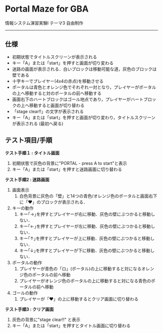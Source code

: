 # Portal Maze for GBA
情報システム演習実験I テーマ3 自由制作

---

## 仕様
- 初期状態でタイトルスクリーンが表示される
- キー「A」または「start」を押すと画面が切り変わる
- 迷路の画面が表示される．白いブロックは移動可能な道，灰色のブロックは壁である
- 十字キーでプレイヤー(4x4の赤点)を移動させる
- ポータルは青色とオレンジ色でそれぞれ一対となり，プレイヤーがポータルの上へ移動すると対のポータルの前へ移動する
- 画面右下のハートブロックはゴール地点であり，プレイヤーがハートブロックの上へ移動すると画面が切り替わる
- 「stage clear!!」の文字が表示される
- キー「A」または「start」を押すと画面が切り変わり，タイトルスクリーンが表示される (最初へ戻る)

## テスト項目/手順
**テスト手順１ : タイトル画面**
1. 初期状態で灰色の背景に"PORTAL - press A to start"と表示
1. キー「A」または「start」を押すと迷路画面に切り替わる

**テスト手順2 : 迷路画面**
1. 画面表示
    1. 白色背景に灰色の「壁」と14つの青色/オレンジ色のポータルと画面右下に「♥」のブロックが表示される．
1. キーの動作
    1. キー｢→｣を押すとプレイヤーが右に移動．灰色の壁にぶつかると移動しない．
    1. キー｢←｣を押すとプレイヤーが左に移動．灰色の壁にぶつかると移動しない．
    1. キー｢↑｣を押すとプレイヤーが上に移動．灰色の壁にぶつかると移動しない．
    1. キー｢↓｣を押すとプレイヤーが下に移動．灰色の壁にぶつかると移動しない．
1. ポータルの動作
    1. プレイヤーが青色の「ロ」(ポータル)の上に移動すると対になるオレンジ色のポータルの前へ移動
    1. プレイヤーがオレンジ色のポータルの上に移動すると対になる青色のポータルの前へ移動
1. ゴールの動作
    1. プレイヤーが「♥」の上に移動するとクリア画面に切り替わる

**テスト手順3 : クリア画面**
1. 灰色の背景に"stage clear!!" と表示
1. キー「A」または「start」を押すとタイトル画面に切り替わる
